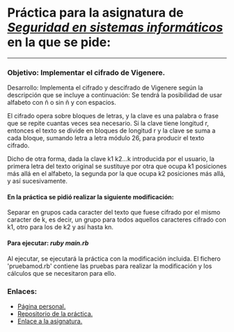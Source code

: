 # Práctica para la asignatura de [_Seguridad en sistemas informáticos_](https://campusvirtual.ull.es/1516/course/view.php?id=143) en la que se pide:
---
### Objetivo: Implementar el cifrado de Vigenere.

Desarrollo:
Implementa el cifrado y descifrado de Vigenere según la descripción que se incluye a continuación:
Se tendrá la posibilidad de usar alfabeto con ñ o sin ñ y con espacios.

El cifrado opera sobre bloques de letras, y la clave es una palabra o frase que se repite cuantas veces sea necesario.
Si la clave tiene longitud r, entonces el texto se divide en bloques de longitud r y la clave se suma a cada bloque, sumando  letra a letra módulo 26, para producir el texto cifrado.

Dicho de otra forma, dada la clave k1 k2...k introducida por el usuario, la primera letra del texto original se sustituye por otra que ocupa k1 posiciones más allá en el alfabeto, la segunda por la que ocupa k2 posiciones más allá, y así sucesivamente.


#### En la práctica se pidió realizar la siguiente modificación:

Separar en grupos cada caracter del texto que fuese cifrado por el mismo caracter de k, es decir, un grupo para todos aquellos caracteres cifrado con k1, otro para los de k2 y así hasta kn.

#### Para ejecutar: _ruby main.rb_

Al ejecutar, se ejecutará la práctica con la modificación incluida.
El fichero 'pruebamod.rb' contiene las pruebas para realizar la modificación y los cálculos que se necesitaron para ello.

### Enlaces:

+ [Página personal.](http://alu0100768893.github.io/)
+ [Repositorio de la práctica.](https://github.com/alu0100768893/Cifrado-de-Vigenere)
+ [Enlace a la asignatura.](https://campusvirtual.ull.es/1516/course/view.php?id=143)
